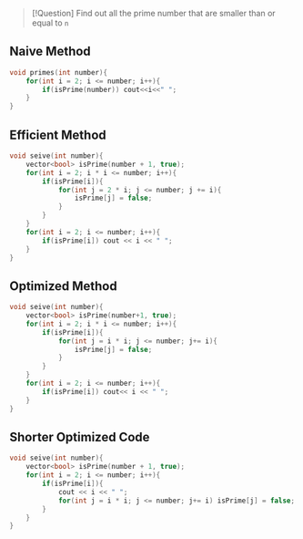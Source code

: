 >[!Question] Find out all the prime number that are smaller than or equal to `n`
## Naive Method
```cpp
void primes(int number){
	for(int i = 2; i <= number; i++){
		if(isPrime(number)) cout<<i<<" ";
	}
}
```

## Efficient Method
```cpp
void seive(int number){
	vector<bool> isPrime(number + 1, true);
	for(int i = 2; i * i <= number; i++){
		if(isPrime[i]){
			for(int j = 2 * i; j <= number; j += i){
				isPrime[j] = false;
			}
		}
	}
	for(int i = 2; i <= number; i++){
		if(isPrime[i]) cout << i << " ";
	}
}
```

## Optimized Method
```cpp
void seive(int number){
	vector<bool> isPrime(number+1, true);
	for(int i = 2; i * i <= number; i++){
		if(isPrime[i]){
			for(int j = i * i; j <= number; j+= i){
				isPrime[j] = false;
			}
		}
	}
	for(int i = 2; i <= number; i++){
		if(isPrime[i]) cout<< i << " ";
	}
}
```

## Shorter Optimized Code
```cpp
void seive(int number){
	vector<bool> isPrime(number + 1, true);
	for(int i = 2; i <= number; i++){
		if(isPrime[i]){
			cout << i << " ";
			for(int j = i * i; j <= number; j+= i) isPrime[j] = false;
		}
	}
}
```
